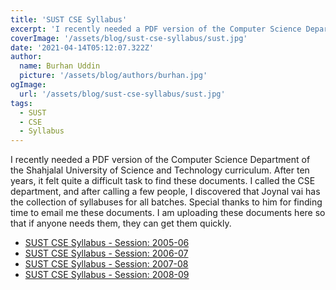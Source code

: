 ```yaml
---
title: 'SUST CSE Syllabus'
excerpt: 'I recently needed a PDF version of the Computer Science Department of the Shahjalal University of Science and Technology curriculum. After ten years, it felt quite a difficult task to find these documents. I called the CSE department, and after calling a few people, I discovered that Joynal vai has the collection of syllabuses for all batches. Special thanks to him for finding time to email me these documents. I am uploading these documents here so that if anyone needs them, they can get them quickly.'
coverImage: '/assets/blog/sust-cse-syllabus/sust.jpg'
date: '2021-04-14T05:12:07.322Z'
author:
  name: Burhan Uddin
  picture: '/assets/blog/authors/burhan.jpg'
ogImage:
  url: '/assets/blog/sust-cse-syllabus/sust.jpg'
tags:
  - SUST
  - CSE
  - Syllabus
---
```

I recently needed a PDF version of the Computer Science Department of the Shahjalal University of Science and Technology curriculum. After ten years, it felt quite a difficult task to find these documents. I called the CSE department, and after calling a few people, I discovered that Joynal vai has the collection of syllabuses for all batches. Special thanks to him for finding time to email me these documents. I am uploading these documents here so that if anyone needs them, they can get them quickly.

- [SUST CSE Syllabus - Session: 2005-06](/pdfs/sust-cse-syllabus/SUST-CSE-SYLLABUS-2005-06.doc)
- [SUST CSE Syllabus - Session: 2006-07](/pdfs/sust-cse-syllabus/SUST-CSE-SYLLABUS-2006-07.doc)
- [SUST CSE Syllabus - Session: 2007-08](/pdfs/sust-cse-syllabus/SUST-CSE-SYLLABUS-2007-08.rtf)
- [SUST CSE Syllabus - Session: 2008-09](/pdfs/sust-cse-syllabus/SUST-CSE-SYLLABUS-2008-09.rtf)